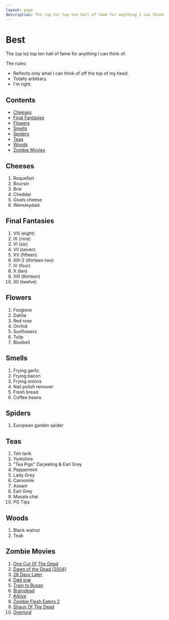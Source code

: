 ```yaml
---
layout: page
description: The (up to) top ten hall of fame for anything I can think of.
---
```


# Best

The (up to) top ten hall of fame for anything I can think of.

The rules:

* Reflects only what I can think of off the top of my head.
* Totally arbitrary.
* I'm right.

<h2>Contents</h2>

* [Cheeses](#cheeses)
* [Final Fantasies](#final_fantasies)
* [Flowers](#flowers)
* [Smells](#smells)
* [Spiders](#spiders)
* [Teas](#teas)
* [Woods](#woods)
* [Zombie Movies](#zombie_movies)

<h2 id="cheeses">Cheeses</h2>

1. Roquefort
1. Boursin
1. Brie
1. Cheddar
1. Goats cheese
1. Wensleydale


<h2 id="final_fantasies">Final Fantasies</h2>

1. VIII (eight)
1. IX (nine)
1. VI (six)
1. VII (seven)
1. XV (fifteen)
1. XIII-2 (thirteen two)
1. IV (four)
1. X (ten)
1. XIII (thirteen)
1. XII (twelve)

<h2 id="flowers">Flowers</h2>

1. Foxglove
1. Dahlia
1. Red rose
1. Orchid
1. Sunflowers
1. Tulip
1. Bluebell


<h2 id="smells">Smells</h2>

1. Frying garlic
1. Frying bacon
1. Frying onions
1. Nail polish remover
1. Fresh bread
1. Coffee beans


<h2 id="spiders">Spiders</h2>

1. European garden spider

<h2 id="teas">Teas</h2>

1. Teh tarik
1. Yorkshire
1. "Tea Pigs" Darjeeling & Earl Grey
1. Peppermint
1. Lady Grey
1. Camomile
1. Assam
1. Earl Grey
1. Masala chai
1. PG Tips

<h2 id="woods">Woods</h2>

1. Black walnut
2. Teak

<h2 id="zombie_movies">Zombie Movies</h2>

1. [One Cut Of The Dead](https://www.imdb.com/title/tt7914416/)
1. [Dawn of the Dead (2004)](https://www.imdb.com/title/tt0363547/)
1. [28 Days Later](https://www.imdb.com/title/tt0289043/)
1. [Død snø](https://www.imdb.com/title/tt1278340/)
1. [Train to Busan](https://www.imdb.com/title/tt5700672/)
1. [Braindead](https://www.imdb.com/title/tt0103873/)
1. [#Alive](https://www.imdb.com/title/tt10620868/)
1. [Zombie Flesh Eaters 2](https://www.imdb.com/title/tt0096511/)
1. [Shaun Of The Dead](https://www.imdb.com/title/tt0365748/)
1. [Overlord](https://www.imdb.com/title/tt4530422/)
